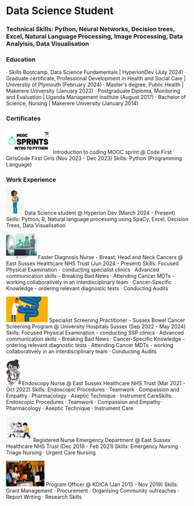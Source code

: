# Data Science Student
### Technical Skills: Python, Neural Networks, Decision trees, Excel, Natural Language Processing, Image Processing, Data Analyisis, Data Visualisation
### Education
· Skills Bootcamp, Data Science Fundamentals | HyperionDev (July 2024)
· Graduate certificate, Professional Development in Health and Social Care | Universtiy of Plymouth (February 2024)
· Master's degree, Public Health | Makerere University (January 2022)
· Postgraduate Diploma, Monitoring and Evaluation | Uganda Management Institute (August 2017)
· Bachelor of Science, Nursing | Makerere University (January 2014)
### Certificates
<img src="assets/mooc sprint.jpg" height="70"> Introduction to coding MOOC sprint @ Code First GirlsCode First Girls
(Nov 2023 - Dec 2023) Skills: Python (Programming Language)
### Work Experience
<img src="assets/student.jpeg" height="70"> Data Science student @ Hyperion Dev (March 2024 - Present)
Skills: Python, R, Natural language processing using SpaCy, Excel, Decision Trees, Data Visualisation

<img src="assets/bhn ca.jpeg" height="70"> Faster Diagnosis Nurse - Breast, Head and Neck Cancers @ East Sussex Healthcare NHS Trust (Jun 2024 - Present)
Skills: Focused Physical Examination - conducting specialist clinics · Advanced communication skills - Breaking Bad News · Attending Cancer MDTs - working collaboratively in an interdisciplinary team · Cancer-Specific Knowledge - ordering relevant diagnostic tests · Conducting Audits

<img src="assets/bowel cancer screening.jpeg" height ="70"> Specialist Screening Practitioner - Sussex Bowel Cancer Screening Program @ University Hospitals Sussex (Sep 2022 - May 2024)
Skills: Focused Physical Examination - conducting SSP clinics · Advanced communication skills - Breaking Bad News · Cancer-Specific Knowledge - ordering relevant diagnostic tests · Attending Cancer MDTs - working collaboratively in an interdisciplinary team · Conducting Audits

<img src="assets/images (2).jpeg" height="70"> Endoscopy Nurse @ East Sussex Healthcare NHS Trust (Mar 2021 - Oct 2022) 
Skills: Endoscopic Procedures · Teamwork · Compassion and Empathy · Pharmacology · Aseptic Technique · Instrument CareSkills: Endoscopic Procedures · Teamwork · Compassion and Empathy · Pharmacology · Aseptic Technique · Instrument Care

<img src="assets/pngtree-medical-emergency-nursing-120-png-image_4397393.jpg" height="70"> Registered Nurse Emergency Department @ East Sussex Healthcare NHS Trust (Dec 2019 - Feb 2021)
Skills: Emergency Nursing · Triage Nursing · Urgent Care Nursing

<img src="assets/Handing-over-of-survival-kits-and-safety-equipment-by-KOICA-to-MPNSCS.png" height="70"> Program Officer @ KOICA (Jan 2015 - Nov 2019)
Skills: Grant Management · Procurement · Organising Community outreaches · Report Writing · Research Skills
